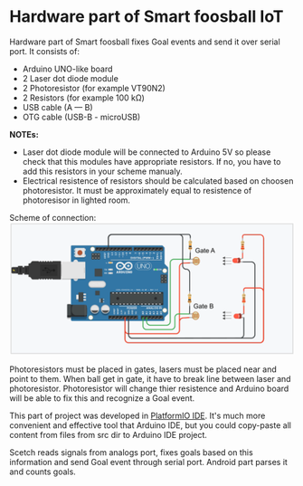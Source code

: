 # Hardware part of Smart foosball IoT

Hardware part of Smart foosball fixes Goal events and send it over serial port. It consists of:

* Arduino UNO-like board
* 2 Laser dot diode module
* 2 Photoresistor (for example VT90N2)
* 2 Resistors (for example 100 kΩ)
* USB cable (A — B)
* OTG cable (USB-B - microUSB)

**NOTEs:** 
* Laser dot diode module will be connected to Arduino 5V so please check that this modules have appropriate resistors. If no, you have to add this resistors in your scheme manualy.
* Electrical resistence of resistors should be calculated based on choosen photoresistor. It must be approximately equal to resistence of photoresisor in lighted room.

Scheme of connection:
![scheme](scheme.png)

Photoresistors must be placed in gates, lasers must be placed near and point to them. When ball get in gate, it have to break line between laser and photoresistor. Photoresistor will change thier resistence and Arduino board will be able to fix this and recognize a Goal event.

This part of project was developed in [PlatformIO IDE](http://platformio.org/platformio-ide). It's much more сonvenient and effective tool that Arduino IDE, but you could copy-paste all content from files from src dir to Arduino IDE project.

Scetch reads signals from analogs port, fixes goals based on this information and send Goal event through serial port. Android part parses it and counts goals.